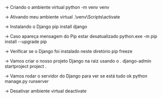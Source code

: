 -> Criando o ambiente virtual
python -m venv venv

-> Ativando meu ambiente virtual
.\venv\Scripts\activate

-> Instalando o Django
pip install django

-> Caso apareça mensagem do Pip estar desatualizado
python.exe -m pip install --upgrade pip

-> Verificar se o Django foi instalado neste diretório
pip freeze

-> Vamos criar o nosso projeto Django na raiz usando o .
django-admin startproject project .

-> Vamos rodar o servidor do Django para ver se está tudo ok
python manage.py runserver

-> Desativar ambiente virtual
deactivate
